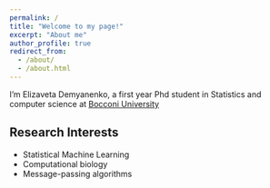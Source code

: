 ```yaml
---
permalink: /
title: "Welcome to my page!"
excerpt: "About me"
author_profile: true
redirect_from: 
  - /about/
  - /about.html
---
```



I’m Elizaveta Demyanenko, a first year Phd student in Statistics and computer science at [Bocconi University](https://www.unibocconi.eu/ )

## Research Interests

- Statistical Machine Learning
- Computational biology
- Message-passing algorithms
